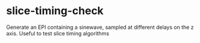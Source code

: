 # slice-timing-check
Generate an EPI containing a sinewave, sampled at different delays on the z axis. Useful to test slice timing algorithms
